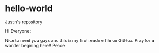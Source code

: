# hello-world
Justin's repository

Hi Everyone :

 Nice to meet you guys and this is my first readme file on GitHub.
 Pray for a wonder begining here!! Peace
 
